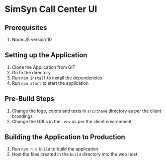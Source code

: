 # SimSyn Call Center UI

## Prerequisites
1. Node.JS version 10

## Setting up the Application
1. Clone the Application from GIT
1. Go to the directory
1. Run `npm install` to install the dependencies
1. Run `npm start` to start the application

## Pre-Build Steps
1. Change the logo, colors and texts in `src/theme` directory as per the client brandings
1. Change the URLs in the `.env` as per the client environment 

## Building the Application to Production
1. Run `npm run build` to build the application
1. Host the files created in the `build` directory into the web host
